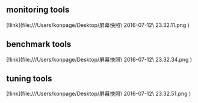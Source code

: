 ## monitoring tools
[!link](file:///Users/konpage/Desktop/屏幕快照\ 2016-07-12\ 23.32.11.png )

## benchmark tools
[!link](file:///Users/konpage/Desktop/屏幕快照\ 2016-07-12\ 23.32.34.png )

## tuning tools
[!link](file:///Users/konpage/Desktop/屏幕快照\ 2016-07-12\ 23.32.51.png )
